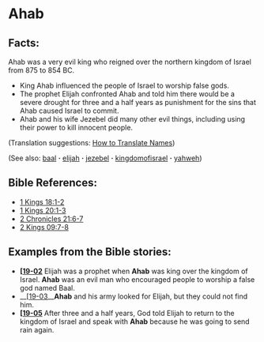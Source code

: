 # Ahab #

## Facts: ##

Ahab was a very evil king who reigned over the northern kingdom of Israel from 875 to 854 BC.

* King Ahab influenced the people of Israel to worship false gods.
* The prophet Elijah confronted Ahab and told him there would be a severe drought for three and a half years as punishment for the sins that Ahab caused Israel to commit.
* Ahab and his wife Jezebel did many other evil things, including using their power to kill innocent people.

(Translation suggestions: [How to Translate Names](https://git.door43.org/Door43/en-ta-translate-vol1/src/master/content/translate_names.md))

(See also: [baal](../other/baal.md) **·** [elijah](../other/elijah.md) **·** [jezebel](../other/jezebel.md) **·** [kingdomofisrael](../other/kingdomofisrael.md) **·** [yahweh](../kt/yahweh.md))

## Bible References: ##

* [1 Kings 18:1-2](https://door43.org/en/bible/notes/1ki/18/01)
* [1 Kings 20:1-3](https://door43.org/en/bible/notes/1ki/20/01)
* [2 Chronicles 21:6-7](https://door43.org/en/bible/notes/2ch/21/06)
* [2 Kings 09:7-8](https://door43.org/en/bible/notes/2ki/09/07)

## Examples from the Bible stories: ##

* __[[19-02](https://door43.org/bn/obs/notes/frames/19-02)__ Elijah was a prophet when __Ahab__  was king over the kingdom of Israel. __Ahab__  was an evil man who encouraged people to worship a false god named Baal.
* __[[19-03](https://door43.org/bn/obs/notes/frames/19-03)____Ahab__  and his army looked for Elijah, but they could not find him.
* __[[19-05](https://door43.org/bn/obs/notes/frames/19-05)__ After three and a half years, God told Elijah to return to the kingdom of Israel and speak with __Ahab__  because he was going to send rain again.



